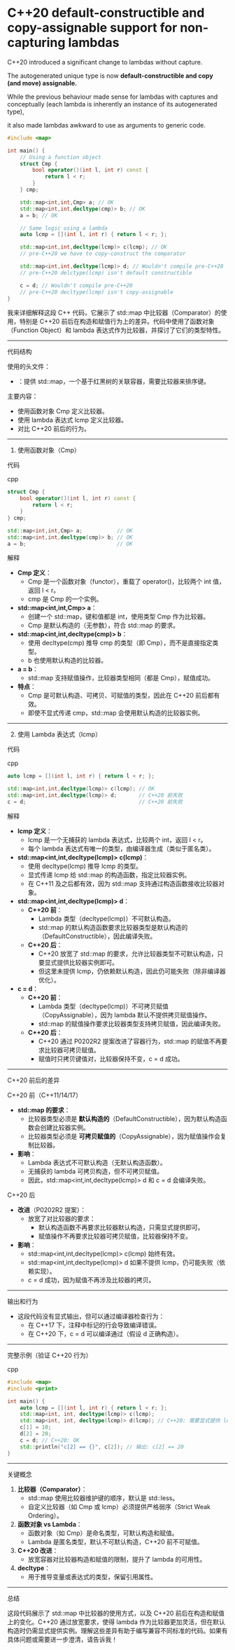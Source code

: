 # C++20 default-constructible and copy-assignable support for non-capturing lambdas

C++20 introduced a significant change to lambdas without capture. 

The autogenerated unique type is now **default-constructible and copy (and move) assignable.**

While the previous behaviour made sense for lambdas with captures and conceptually (each lambda is inherently an instance of its autogenerated type),

 it also made lambdas awkward to use as arguments to generic code.



```C++
#include <map>

int main() {
    // Using a function object
    struct Cmp {
        bool operator()(int l, int r) const {
            return l < r;
        }
    } cmp;

    std::map<int,int,Cmp> a; // OK
    std::map<int,int,decltype(cmp)> b; // OK
    a = b; // OK

    // Same logic using a lambda
    auto lcmp = [](int l, int r) { return l < r; };

    std::map<int,int,decltype(lcmp)> c(lcmp); // OK
    // pre-C++20 we have to copy-construct the comparator

    std::map<int,int,decltype(lcmp)> d; // Wouldn't compile pre-C++20
    // pre-C++20 delctype(lcmp) isn't default constructible

    c = d; // Wouldn't compile pre-C++20
    // pre-C++20 decltype(lcmp) isn't copy-assignable
}

```

我来详细解释这段 C++ 代码，它展示了 std::map 中比较器（Comparator）的使用，特别是 C++20 前后在构造和赋值行为上的差异。代码中使用了函数对象（Function Object）和 lambda 表达式作为比较器，并探讨了它们的类型特性。

------

代码结构

使用的头文件：

- <map>：提供 std::map，一个基于红黑树的关联容器，需要比较器来排序键。

主要内容：

- 使用函数对象 Cmp 定义比较器。
- 使用 lambda 表达式 lcmp 定义比较器。
- 对比 C++20 前后的行为。

------

1. 使用函数对象（Cmp）

代码

cpp

```cpp
struct Cmp {
    bool operator()(int l, int r) const {
        return l < r;
    }
} cmp;

std::map<int,int,Cmp> a;           // OK
std::map<int,int,decltype(cmp)> b; // OK
a = b;                             // OK
```

解释

- **Cmp 定义**：
  - Cmp 是一个函数对象（functor），重载了 operator()，比较两个 int 值，返回 l < r。
  - cmp 是 Cmp 的一个实例。
- **std::map<int,int,Cmp> a**：
  - 创建一个 std::map，键和值都是 int，使用类型 Cmp 作为比较器。
  - Cmp 是默认构造的（无参数），符合 std::map 的要求。
- **std::map<int,int,decltype(cmp)> b**：
  - 使用 decltype(cmp) 推导 cmp 的类型（即 Cmp），而不是直接指定类型。
  - b 也使用默认构造的比较器。
- **a = b**：
  - std::map 支持赋值操作，比较器类型相同（都是 Cmp），赋值成功。
- **特点**：
  - Cmp 是可默认构造、可拷贝、可赋值的类型，因此在 C++20 前后都有效。
  - 即使不显式传递 cmp，std::map 会使用默认构造的比较器实例。

------

2. 使用 Lambda 表达式（lcmp）

代码

cpp

```cpp
auto lcmp = [](int l, int r) { return l < r; };

std::map<int,int,decltype(lcmp)> c(lcmp); // OK
std::map<int,int,decltype(lcmp)> d;       // C++20 前失败
c = d;                                    // C++20 前失败
```

解释

- **lcmp 定义**：
  - lcmp 是一个无捕获的 lambda 表达式，比较两个 int，返回 l < r。
  - 每个 lambda 表达式有唯一的类型，由编译器生成（类似于匿名类）。
- **std::map<int,int,decltype(lcmp)> c(lcmp)**：
  - 使用 decltype(lcmp) 推导 lcmp 的类型。
  - 显式传递 lcmp 给 std::map 的构造函数，指定比较器实例。
  - 在 C++11 及之后都有效，因为 std::map 支持通过构造函数接收比较器对象。
- **std::map<int,int,decltype(lcmp)> d**：
  - **C++20 前**：
    - Lambda 类型（decltype(lcmp)）不可默认构造。
    - std::map 的默认构造函数要求比较器类型是默认构造的（DefaultConstructible），因此编译失败。
  - **C++20 后**：
    - C++20 放宽了 std::map 的要求，允许比较器类型不可默认构造，只要显式提供比较器实例即可。
    - 但这里未提供 lcmp，仍依赖默认构造，因此仍可能失败（除非编译器优化）。
- **c = d**：
  - **C++20 前**：
    - Lambda 类型（decltype(lcmp)）不可拷贝赋值（CopyAssignable），因为 lambda 默认不提供拷贝赋值操作。
    - std::map 的赋值操作要求比较器类型支持拷贝赋值，因此编译失败。
  - **C++20 后**：
    - C++20 通过 P0202R2 提案改进了容器行为，std::map 的赋值不再要求比较器可拷贝赋值。
    - 赋值时只拷贝键值对，比较器保持不变，c = d 成功。

------

C++20 前后的差异

C++20 前（C++11/14/17）

- **std::map 的要求**：
  - 比较器类型必须是 **默认构造的**（DefaultConstructible），因为默认构造函数会创建比较器实例。
  - 比较器类型必须是 **可拷贝赋值的**（CopyAssignable），因为赋值操作会复制比较器。
- **影响**：
  - Lambda 表达式不可默认构造（无默认构造函数）。
  - 无捕获的 lambda 可拷贝构造，但不可拷贝赋值。
  - 因此，std::map<int,int,decltype(lcmp)> d 和 c = d 会编译失败。

C++20 后

- **改进**（P0202R2 提案）：
  - 放宽了对比较器的要求：
    - 默认构造函数不再要求比较器默认构造，只需显式提供即可。
    - 赋值操作不再要求比较器可拷贝赋值，比较器保持不变。
- **影响**：
  - std::map<int,int,decltype(lcmp)> c(lcmp) 始终有效。
  - std::map<int,int,decltype(lcmp)> d 如果不提供 lcmp，仍可能失败（依赖实现）。
  - c = d 成功，因为赋值不再涉及比较器的拷贝。

------

输出和行为

- 这段代码没有显式输出，但可以通过编译器检查行为：
  - 在 C++17 下，注释中标记的行会导致编译错误。
  - 在 C++20 下，c = d 可以编译通过（假设 d 正确构造）。

------

完整示例（验证 C++20 行为）

cpp

```cpp
#include <map>
#include <print>

int main() {
    auto lcmp = [](int l, int r) { return l < r; };
    std::map<int, int, decltype(lcmp)> c(lcmp);
    std::map<int, int, decltype(lcmp)> d(lcmp); // C++20: 需要显式提供 lcmp
    c[1] = 10;
    d[2] = 20;
    c = d; // C++20: OK
    std::println("c[2] == {}", c[2]); // 输出: c[2] == 20
}
```

------

关键概念

1. **比较器（Comparator）**：
   - std::map 使用比较器维护键的顺序，默认是 std::less<Key>。
   - 自定义比较器（如 Cmp 或 lcmp）必须提供严格弱序（Strict Weak Ordering）。
2. **函数对象 vs Lambda**：
   - 函数对象（如 Cmp）是命名类型，可默认构造和赋值。
   - Lambda 是匿名类型，默认不可默认构造，C++20 前不可赋值。
3. **C++20 改进**：
   - 放宽容器对比较器构造和赋值的限制，提升了 lambda 的可用性。
4. **decltype**：
   - 用于推导变量或表达式的类型，保留引用属性。

------

总结

这段代码展示了 std::map 中比较器的使用方式，以及 C++20 前后在构造和赋值上的变化。C++20 通过放宽要求，使得 lambda 作为比较器更加灵活，但在默认构造时仍需显式提供实例。理解这些差异有助于编写兼容不同标准的代码。如果有具体问题或需要进一步澄清，请告诉我！